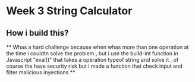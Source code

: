 # Week 3 String Calculator

## How i build this?

** Whas a hard challenge because when whas more than one operation at the time i couldtn solve the problem , but i use the build-int function in Javascript "eval()" that takes a operation typeof string and solve it , of course the have security risk but i made  a function that check input and filter malicious inyections **